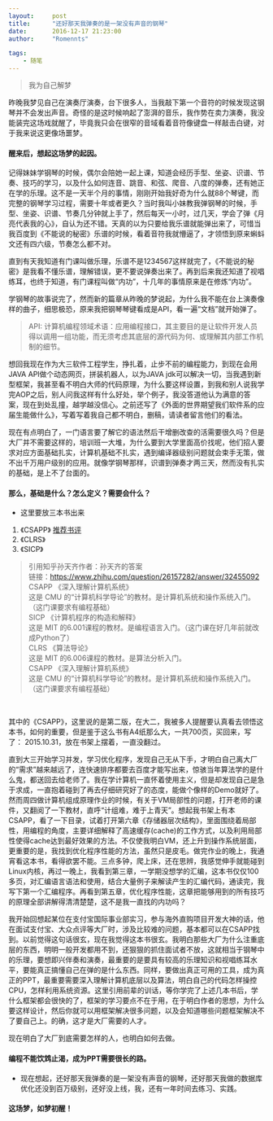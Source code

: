 ```yaml
---
layout:     post
title:      "还好那天我弹奏的是一架没有声音的钢琴"
date:       2016-12-17 21:23:00
author:     "Romennts"

tags:
    - 随笔
---
```


> 我为自己解梦

昨晚我梦见自己在演奏厅演奏，台下很多人，当我敲下第一个音符的时候发现这钢琴并不会发出声音。奇怪的是这时候响起了澎湃的音乐，我作势在卖力演奏，我没能装完这场戏就醒了，毕竟我只会在很窄的音域看着音符像键盘一样敲击白键，对于我来说这更像场噩梦。




#### 醒来后，想起这场梦的起因。

记得妹妹学钢琴的时候，偶尔会陪她一起上课，知道会经历手型、坐姿、识谱、节奏、技巧的学习，以及什么如何连音、跳音、和弦、爬音、八度的弹奏，还有她正在学的乐理。这不是一天半个月的事情，刚刚开始我好奇为什么就88个琴键，而完整的钢琴学习过程，需要十年或者更久？当时我叫小妹教我弹钢琴的时候，手型、坐姿、识谱、节奏几分钟就上手了，然后每天一小时，过几天，学会了弹《月亮代表我的心》，自认为还不错。天真的以为只要给我乐谱就能弹出来了，可惜当我百度到《不能说的秘密》乐谱的时候，看着音符我就懵逼了，才领悟到原来蝌蚪文还有四六级，节奏怎么都不对。

直到有天我知道有门课叫做乐理，乐谱不是1234567这样就完了，《不能说的秘密》是我看不懂乐谱，理解错误，更不要说弹奏出来了。再到后来我还知道了视唱练耳，也终于知道，有门课程叫做“内功”，十几年的事情原来是在修炼“内功”。

学钢琴的故事说完了，然而新的篇章从昨晚的梦说起，为什么我不能在台上演奏像样的曲子，细思极恐，原来我把钢琴琴键看成是API，看一遍“文档”就开始弹了。

> API: 计算机编程领域术语：应用编程接口，其主要目的是让软件开发人员得以调用一组功能，而无须考虑其底层的源代码为何、或理解其内部工作机制的细节。

想回我现在作为大三软件工程学生，挣扎着，止步不前的编程能力，到现在会用JAVA API做个动态网页，拼装机器人，以为JAVA jdk可以解决一切，当我遇到新型框架，我甚至看不明白大师的代码原理，为什么要这样设置，到我和别人说我学完AOP之后，别人问我这样有什么好处，举个例子，我没答道他认为满意的答案，现在到处乱撞，越学越没信心。之前还写了《外面的世界期望我们软件系的应届生能做什么》，写着写着我自己都不明白，删稿，请读者留言他们的看法。

现在有点明白了，一门语言要了解它的语法然后干增删改查的活需要很久吗？但是大厂并不需要这样的，培训班一大堆，为什么要到大学里面高价找呢，他们招人要求对应方面基础扎实，计算机基础不扎实，遇到编译器级别问题就会束手无策，做不出千万用户级别的应用。就像学钢琴那样，识谱到弹奏才两三天，然而没有扎实的基础，是上不了台面的。

#### 那么，基础是什么？怎么定义？需要会什么？

* 这里要放三本书出来
1. 《CSAPP》  [推荐书评](https://book.douban.com/review/3150951/)
2. 《CLRS》
3. 《SICP》

>  引用知乎孙天齐作者：孙天齐的答案 <br>
链接：https://www.zhihu.com/question/26157282/answer/32455092<br>
CSAPP 《深入理解计算机系统》<br>
这是 CMU 的“计算机科学导论”的教材。是计算机系统和操作系统入门。（这门课要求有编程基础）<br>
SICP 《计算机程序的构造和解释》<br>
这是 MIT 的6.001课程的教材。是编程语言入门。（这门课在好几年前就改成Python了）<br>
CLRS 《算法导论》<br>
这是 MIT 的6.006课程的教材。是算法分析入门。<br>
CSAPP 《深入理解计算机系统》<br>
这是 CMU 的“计算机科学导论”的教材。是计算机系统和操作系统入门。（这门课要求有编程基础）
<br>

其中的《CSAPP》，这里说的是第二版，在大二，我被多人提醒要认真看去领悟这本书，如何的重要，但是鉴于这么书有A4纸那么大，一共700页，买回来，写了： 2015.10.31，放在书架上摆着，一直没翻过。

直到大三开始学习并发，学习优化程序，发现自己无从下手，才明白自己离大厂的“需求”越来越远了，连快速排序都要去百度才能写出来，惊骇当年算法学的是什么鬼，都送回去给老师了。我在学计算机一直怀着使用主义，但是却发现自己是急于求成，一直抱着碰到了再去仔细研究好了的态度，能做个像样的Demo就好了。然而周四做计算机组成原理作业的时候，有关于VM局部性的问题，打开老师的课件，又翻阅了一下教材，直呼“计组难，难于上青天”。想起我书架上有本CSAPP，看了一下目录，试着打开第六章《存储器层次结构》，里面围绕着局部性，用编程的角度，主要详细解释了高速缓存(cache)的工作方式，以及利用局部性使得cache达到最好效果的方法。不仅使我明白VM，还上升到操作系统层面，更重要的是，我找到优化程序性能的方法，虽然只是皮毛。做完作业的晚上，我通宵看这本书，看得欲罢不能。三点多钟，爬上床，还在思辨，我感觉伸手就能碰到Linux内核，再过一晚上，我看到第三章，一学期没想学的汇编，这本书仅仅100多页，对汇编语言语法和使用，结合大量例子来解读产生的汇编代码，通读完，我写下第一个汇编程序。再看到第五章，优化程序性能，这章把能够用到的所有技巧的原理全部讲解得清清楚楚，这不是我一直找的内功吗？

我开始回想起某位在支付宝国际事业部实习，参与海外直购项目开发大神的话，他在面试支付宝、大众点评等大厂时，涉及比较难的问题，基本都可以在CSAPP找到。以前觉得这句话很玄，现在我觉得这本书很玄。我明白那些大厂为什么注重底层的东西，明明一般开发都用不到，还狠狠的抓住面试者不放，这就相当于钢琴中的乐理，要想即兴伴奏和演奏，最重要的是要具有较高的乐理知识和视唱练耳水平，要能真正搞懂自己在弹的是什么东西。同样，要做出真正可用的工具，成为真正的PPT，最重要需要深入理解计算机底层以及算法，明白自己的代码怎样操控CPU，怎样利用系统资源。这里引用前辈的训话，等你学完了上述几本书后，学什么框架都会很快的了，框架的学习要点不在于用，在于明白作者的思想，为什么要这样设计，然后你就可以用框架解决很多问题，以及会知道哪些问题框架解决不了要自己上。的确，这才是大厂需要的人才。

现在明白了大厂到底需要怎样的人，也明白如何去做。

#### 编程不能饮鸩止渴，成为PPT需要很长的路。

* 现在想起，还好那天我弹奏的是一架没有声音的钢琴，还好那天我做的数据库优化还没到百万级别，还好没上线，我，还有一年时间去练习、实践。

#### 这场梦，如梦初醒！
